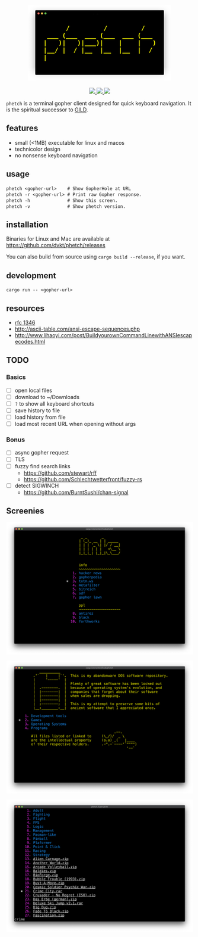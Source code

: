 <p align="center">
    <img src="./phetch.png">
    <br> <br>
    <a href="LICENSE">
        <img src="https://img.shields.io/badge/license-MIT-blueviolet?style=flat-square">
    </a>
    <a href="https://github.com/dvkt/phetch/releases/tag/v0.0.0">
        <img src="https://img.shields.io/badge/current_release-0.0.0-brightgreen.svg?style=flat-square">
    </a>
    <a href="https://github.com/dvkt/phetch">
        <img src="https://img.shields.io/badge/dev_version-0.1.0--dev-lightgrey.svg?style=flat-square">
    </a>
</p>

`phetch` is a terminal gopher client designed for quick keyboard navigation. It is the spiritual successor to [GILD](https://github.com/dvkt/gild).

## features

- small (<1MB) executable for linux and macos
- technicolor design
- no nonsense keyboard navigation

## usage

    phetch <gopher-url>    # Show GopherHole at URL
    phetch -r <gopher-url> # Print raw Gopher response.
    phetch -h              # Show this screen.
    phetch -v              # Show phetch version.

## installation

Binaries for Linux and Mac are available at https://github.com/dvkt/phetch/releases

You can also build from source using `cargo build --release`, if you want. 

## development

    cargo run -- <gopher-url>

## resources

- [rfc 1346](https://tools.ietf.org/html/rfc1436)
- http://ascii-table.com/ansi-escape-sequences.php
- http://www.lihaoyi.com/post/BuildyourownCommandLinewithANSIescapecodes.html

## TODO

### Basics
- [ ] open local files
- [ ] download to ~/Downloads
- [ ] `?` to show all keyboard shortcuts
- [ ] save history to file
- [ ] load history from file
- [ ] load most recent URL when opening without args
### Bonus
- [ ] async gopher request
- [ ] TLS
- [ ] fuzzy find search links
    - https://github.com/stewart/rff
    - https://github.com/Schlechtwetterfront/fuzzy-rs
- [ ] detect SIGWINCH
    - https://github.com/BurntSushi/chan-signal

## Screenies

![Links](./img/links.png)

![DOS Menu](./img/menu.png)

![Game Archive](./img/oldies.png)